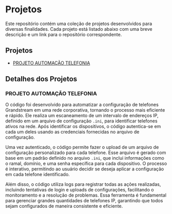 # Projetos

Este repositório contém uma coleção de projetos desenvolvidos para diversas finalidades. Cada projeto está listado abaixo com uma breve descrição e um link para o repositório correspondente.

## Projetos

- [PROJETO AUTOMAÇÃO TELEFONIA](./GGNET/telefonia)

## Detalhes dos Projetos

### PROJETO AUTOMAÇÃO TELEFONIA

O código foi desenvolvido para automatizar a configuração de telefones Grandstream em uma rede corporativa, tornando o processo mais eficiente e rápido. Ele realiza um escaneamento de um intervalo de endereços IP, definido em um arquivo de configuração `.ini`, para identificar telefones ativos na rede. Após identificar os dispositivos, o código autentica-se em cada um deles usando as credenciais fornecidas no arquivo de configuração.

Uma vez autenticado, o código permite fazer o upload de um arquivo de configuração personalizado para cada telefone. Esse arquivo é gerado com base em um padrão definido no arquivo `.ini`, que inclui informações como o ramal, domínio, e uma senha específica para cada dispositivo. O processo é interativo, permitindo ao usuário decidir se deseja aplicar a configuração em cada telefone identificado.

Além disso, o código utiliza logs para registrar todas as ações realizadas, incluindo tentativas de login e uploads de configurações, facilitando o monitoramento e a resolução de problemas. Essa ferramenta é fundamental para gerenciar grandes quantidades de telefones IP, garantindo que todos sejam configurados de maneira consistente e eficiente.
